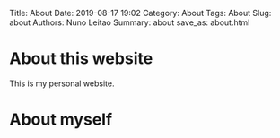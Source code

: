 Title: About
Date: 2019-08-17 19:02
Category: About
Tags: About
Slug: about
Authors: Nuno Leitao
Summary: about
save_as: about.html


# About this website

This is my personal website.

# About myself
